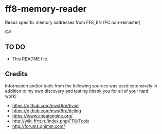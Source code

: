 # ff8-memory-reader
Reads specific memory addresses from FF8_EN (PC non-remaster)

C#

## TO DO
* This README file.

## Credits
Information and/or tools from the following sources was used extensively in addition to my own discovery and testing (thank you for all of your hard work)
* https://github.com/myst6re/hyne
* https://github.com/myst6re/deling
* https://www.cheatengine.org/
* http://wiki.ffrtt.ru/index.php/FF8/Tools
* http://forums.qhimm.com/
